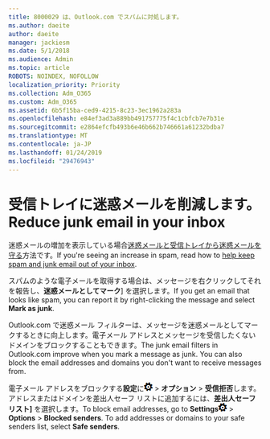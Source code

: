```yaml
---
title: 8000029 は、Outlook.com でスパムに対処します。
ms.author: daeite
author: daeite
manager: jackiesm
ms.date: 5/1/2018
ms.audience: Admin
ms.topic: article
ROBOTS: NOINDEX, NOFOLLOW
localization_priority: Priority
ms.collection: Adm_O365
ms.custom: Adm_O365
ms.assetid: 6b5f15ba-ced9-4215-8c23-3ec1962a283a
ms.openlocfilehash: e84ef3ad3a889bb491757775f4c1cbfcb7e7b31e
ms.sourcegitcommit: e2864efcfb493b6e46b662b746661a61232bdba7
ms.translationtype: MT
ms.contentlocale: ja-JP
ms.lasthandoff: 01/24/2019
ms.locfileid: "29476943"
---
```

# <a name="reduce-junk-email-in-your-inbox"></a><span data-ttu-id="e9861-102">受信トレイに迷惑メールを削減します。</span><span class="sxs-lookup"><span data-stu-id="e9861-102">Reduce junk email in your inbox</span></span>

<span data-ttu-id="e9861-103">迷惑メールの増加を表示している場合[迷惑メールと受信トレイから迷惑メールを守る](https://go.microsoft.com/fwlink/p/?linkid=873140)方法です。</span><span class="sxs-lookup"><span data-stu-id="e9861-103">If you're seeing an increase in spam, read how to [help keep spam and junk email out of your inbox](https://go.microsoft.com/fwlink/p/?linkid=873140).</span></span>
  
<span data-ttu-id="e9861-104">スパムのような電子メールを取得する場合は、メッセージを右クリックしてそれを報告し、**迷惑メールとしてマーク**] を選択します。</span><span class="sxs-lookup"><span data-stu-id="e9861-104">If you get an email that looks like spam, you can report it by right-clicking the message and select **Mark as junk**.</span></span> 
  
<span data-ttu-id="e9861-p101">Outlook.com で迷惑メール フィルターは、メッセージを迷惑メールとしてマークするときに向上します。電子メール アドレスとメッセージを受信したくないドメインをブロックすることもできます。</span><span class="sxs-lookup"><span data-stu-id="e9861-p101">The junk email filters in Outlook.com improve when you mark a message as junk. You can also block the email addresses and domains you don't want to receive messages from.</span></span>
  
<span data-ttu-id="e9861-p102">電子メール アドレスをブロックする**設定**に![の設定](media/f4b2e798-fff1-4a14-931f-5677a4543b58.png) \> **オプション** \> **受信拒否**します。アドレスまたはドメインを差出人セーフ リストに追加するには、**差出人セーフ リスト]** を選択します。</span><span class="sxs-lookup"><span data-stu-id="e9861-p102">To block email addresses, go to **Settings**![Settings](media/f4b2e798-fff1-4a14-931f-5677a4543b58.png) \> **Options** \> **Blocked senders**. To add addresses or domains to your safe senders list, select **Safe senders**.</span></span> 
  

